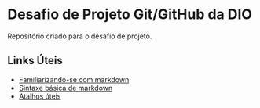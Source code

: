 # Desafio de Projeto Git/GitHub da DIO

Repositório criado para o desafio de projeto.

## Links Úteis
 - [Familiarizando-se com markdown](https://www.markdownguide.org/getting-started/)
 - [Sintaxe básica de markdown](https://www.markdownguide.org/basic-syntax/)
 - [Atalhos úteis](https://www.markdownguide.org/cheat-sheet/)
